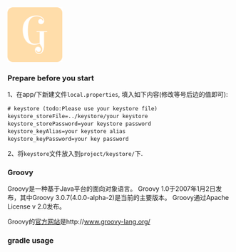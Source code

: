 
<img src="logo/ic_launcher-512x512.png" width="123" height="123">

### Prepare before you start
1、在app/下新建文件`local.properties`, 填入如下内容(修改等号后边的值即可):
```xml
# keystore (todo:Please use your keystore file)
keystore_storeFile=../keystore/your keystore
keystore_storePassword=your keystore password
keystore_keyAlias=your keystore alias
keystore_keyPassword=your key password
```

2、将`keystore`文件放入到`project/keystore/`下.

### Groovy
Groovy是一种基于Java平台的面向对象语言。 Groovy 1.0于2007年1月2日发布，其中Groovy 3.0.7(4.0.0-alpha-2)是当前的主要版本。 Groovy通过Apache License v 2.0发布。

Groovy的[官方网站](http://www.groovy-lang.org/)是http://www.groovy-lang.org/

### gradle usage

